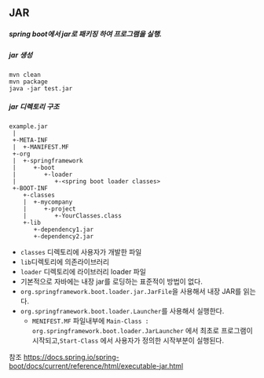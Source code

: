 ## JAR

##### spring boot에서 jar로 패키징 하여 프로그램을 실행.



##### jar 생성

~~~
mvn clean
mvn package
java -jar test.jar
~~~



##### jar 디렉토리 구조

```
example.jar
 |
 +-META-INF
 |  +-MANIFEST.MF
 +-org
 |  +-springframework
 |     +-boot
 |        +-loader
 |           +-<spring boot loader classes>
 +-BOOT-INF
    +-classes
    |  +-mycompany
    |     +-project
    |        +-YourClasses.class
    +-lib
       +-dependency1.jar
       +-dependency2.jar
```

- `classes` 디렉토리에 사용자가 개발한 파일
- `lib`디렉토리에 의존라이브러리 
- `loader` 디렉토리에 라이브러리 loader 파일
- 기본적으로 자바에는 내장 jar를 로딩하는 표준적이 방법이 없다.
- `org.springframework.boot.loader.jar.JarFile`을 사용해서 내장 JAR를 읽는다.
- `org.springframework.boot.loader.Launcher`를 사용해서 실행한다.
  - `MENIFEST.MF` 파일내부에 `Main-Class : org.springframework.boot.loader.JarLauncher` 에서 최초로 프로그램이 시작되고,`Start-Class` 에서 사용자가 정의한 시작부분이 실행된다.





참조 <https://docs.spring.io/spring-boot/docs/current/reference/html/executable-jar.html>
